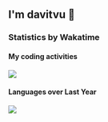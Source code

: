 ## I'm davitvu 👋

### Statistics by Wakatime

#### My coding activities
<img src="https://wakatime.com/share/@2119ac9d-94b0-40d1-b0d1-ee6333d3459c/01284e78-a40c-4d5a-ba44-00ae6ed420b7.svg" />

#### Languages over Last Year
<img src="https://wakatime.com/share/@2119ac9d-94b0-40d1-b0d1-ee6333d3459c/d951124e-1485-47ed-a506-b58fc68ba31b.svg" />

<!--
**intheplan/intheplan** is a ✨ _special_ ✨ repository because its `README.md` (this file) appears on your GitHub profile.

Here are some ideas to get you started:

- 🔭 I’m currently working on ...
- 🌱 I’m currently learning ...
- 👯 I’m looking to collaborate on ...
- 🤔 I’m looking for help with ...
- 💬 Ask me about ...
- 📫 How to reach me: ...
- 😄 Pronouns: ...
- ⚡ Fun fact: ...
-->
